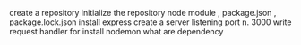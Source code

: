 create a repository
initialize the repository
node module , package.json , package.lock.json
install express
create a server
listening port n. 3000
write request handler for
install nodemon
what are dependency
